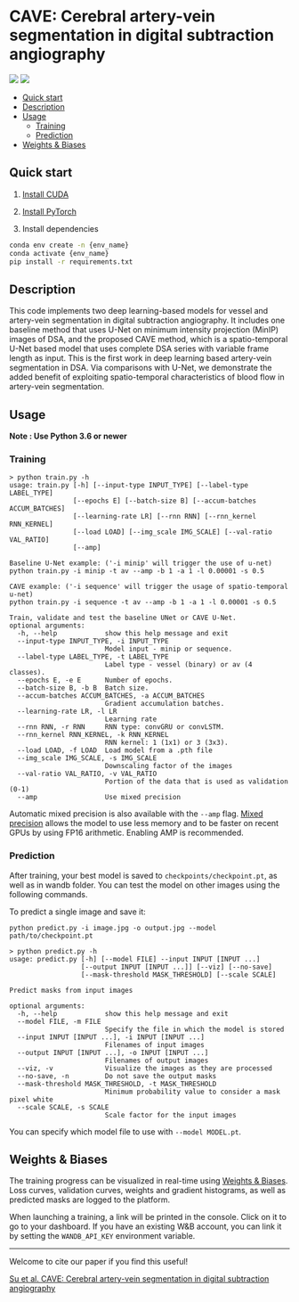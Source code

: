 # CAVE: Cerebral artery-vein segmentation in digital subtraction angiography
<a href="https://pytorch.org/"><img src="https://img.shields.io/badge/PyTorch-v1.9.0-red.svg?logo=PyTorch&style=for-the-badge" /></a>
<a href="#"><img src="https://img.shields.io/badge/python-v3.6+-blue.svg?logo=python&style=for-the-badge" /></a>

[//]: # (![input and output for a random image in the test dataset]&#40;https://i.imgur.com/GD8FcB7.png&#41;)


- [Quick start](#quick-start)
- [Description](#description)
- [Usage](#usage)
  - [Training](#training)
  - [Prediction](#prediction)
- [Weights & Biases](#weights--biases)


## Quick start

1. [Install CUDA](https://developer.nvidia.com/cuda-downloads)

2. [Install PyTorch](https://pytorch.org/get-started/locally/)

3. Install dependencies
```bash
conda env create -n {env_name}
conda activate {env_name}
pip install -r requirements.txt
```

## Description
This code implements two deep learning-based models for vessel and artery-vein segmentation in digital subtraction angiography.
It includes one baseline method that uses U-Net on minimum intensity projection (MinIP) images of DSA, and the proposed CAVE method, which is a spatio-temporal U-Net based model that uses complete DSA series with variable frame length as input. This is the first work in deep learning based artery-vein segmentation in DSA. Via comparisons with U-Net, we
demonstrate the added benefit of exploiting spatio-temporal characteristics of blood flow in artery-vein segmentation.


## Usage
**Note : Use Python 3.6 or newer**

### Training

```console
> python train.py -h
usage: train.py [-h] [--input-type INPUT_TYPE] [--label-type LABEL_TYPE]
                [--epochs E] [--batch-size B] [--accum-batches ACCUM_BATCHES]
                [--learning-rate LR] [--rnn RNN] [--rnn_kernel RNN_KERNEL]
                [--load LOAD] [--img_scale IMG_SCALE] [--val-ratio VAL_RATIO]
                [--amp]

Baseline U-Net example: ('-i minip' will trigger the use of u-net)
python train.py -i minip -t av --amp -b 1 -a 1 -l 0.00001 -s 0.5

CAVE example: ('-i sequence' will trigger the usage of spatio-temporal u-net)
python train.py -i sequence -t av --amp -b 1 -a 1 -l 0.00001 -s 0.5

Train, validate and test the baseline UNet or CAVE U-Net.
optional arguments:
  -h, --help            show this help message and exit
  --input-type INPUT_TYPE, -i INPUT_TYPE
                        Model input - minip or sequence.
  --label-type LABEL_TYPE, -t LABEL_TYPE
                        Label type - vessel (binary) or av (4 classes).
  --epochs E, -e E      Number of epochs.
  --batch-size B, -b B  Batch size.
  --accum-batches ACCUM_BATCHES, -a ACCUM_BATCHES
                        Gradient accumulation batches.
  --learning-rate LR, -l LR
                        Learning rate
  --rnn RNN, -r RNN     RNN type: convGRU or convLSTM.
  --rnn_kernel RNN_KERNEL, -k RNN_KERNEL
                        RNN kernel: 1 (1x1) or 3 (3x3).
  --load LOAD, -f LOAD  Load model from a .pth file
  --img_scale IMG_SCALE, -s IMG_SCALE
                        Downscaling factor of the images
  --val-ratio VAL_RATIO, -v VAL_RATIO
                        Portion of the data that is used as validation (0-1)
  --amp                 Use mixed precision

```

Automatic mixed precision is also available with the `--amp` flag. [Mixed precision](https://arxiv.org/abs/1710.03740) allows the model to use less memory and to be faster on recent GPUs by using FP16 arithmetic. Enabling AMP is recommended.


### Prediction

After training, your best model is saved to `checkpoints/checkpoint.pt`, as well as in wandb folder. 
You can test the model on other images using the following commands.

To predict a single image and save it:

`python predict.py -i image.jpg -o output.jpg --model path/to/checkpoint.pt`

```console
> python predict.py -h
usage: predict.py [-h] [--model FILE] --input INPUT [INPUT ...] 
                  [--output INPUT [INPUT ...]] [--viz] [--no-save]
                  [--mask-threshold MASK_THRESHOLD] [--scale SCALE]

Predict masks from input images

optional arguments:
  -h, --help            show this help message and exit
  --model FILE, -m FILE
                        Specify the file in which the model is stored
  --input INPUT [INPUT ...], -i INPUT [INPUT ...]
                        Filenames of input images
  --output INPUT [INPUT ...], -o INPUT [INPUT ...]
                        Filenames of output images
  --viz, -v             Visualize the images as they are processed
  --no-save, -n         Do not save the output masks
  --mask-threshold MASK_THRESHOLD, -t MASK_THRESHOLD
                        Minimum probability value to consider a mask pixel white
  --scale SCALE, -s SCALE
                        Scale factor for the input images
```
You can specify which model file to use with `--model MODEL.pt`.

## Weights & Biases

The training progress can be visualized in real-time using [Weights & Biases](https://wandb.ai/).  
Loss curves, validation curves, weights and gradient histograms, as well as predicted masks are logged to the platform.

When launching a training, a link will be printed in the console. 
Click on it to go to your dashboard. 
If you have an existing W&B account, you can link it by setting the `WANDB_API_KEY` environment variable.

---

Welcome to cite our paper if you find this useful!

[Su et al. CAVE: Cerebral artery-vein segmentation in digital subtraction angiography](https://doi.org/10.1016/j.compmedimag.2024.102392)
